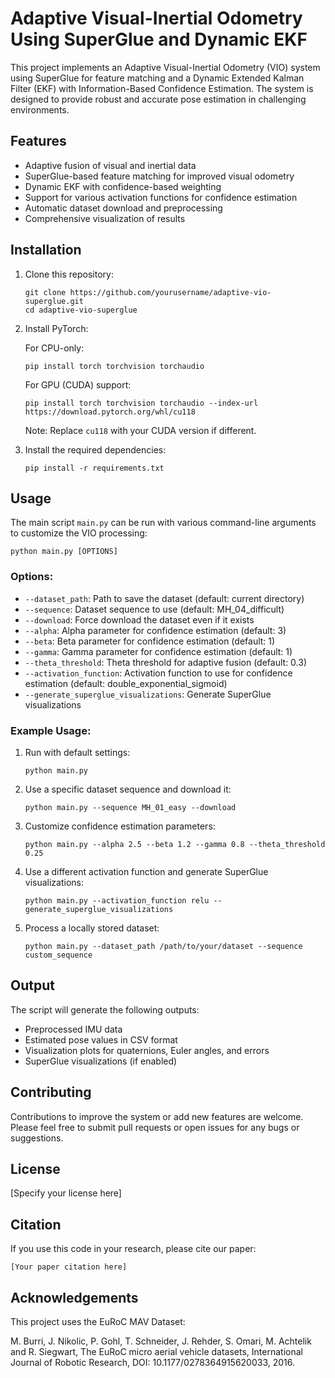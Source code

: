 # Adaptive Visual-Inertial Odometry Using SuperGlue and Dynamic EKF

This project implements an Adaptive Visual-Inertial Odometry (VIO) system using SuperGlue for feature matching and a Dynamic Extended Kalman Filter (EKF) with Information-Based Confidence Estimation. The system is designed to provide robust and accurate pose estimation in challenging environments.

## Features

- Adaptive fusion of visual and inertial data
- SuperGlue-based feature matching for improved visual odometry
- Dynamic EKF with confidence-based weighting
- Support for various activation functions for confidence estimation
- Automatic dataset download and preprocessing
- Comprehensive visualization of results

## Installation

1. Clone this repository:
   ```
   git clone https://github.com/yourusername/adaptive-vio-superglue.git
   cd adaptive-vio-superglue
   ```

2. Install PyTorch:
   
   For CPU-only:
   ```
   pip install torch torchvision torchaudio
   ```
   
   For GPU (CUDA) support:
   ```
   pip install torch torchvision torchaudio --index-url https://download.pytorch.org/whl/cu118
   ```
   Note: Replace `cu118` with your CUDA version if different.

3. Install the required dependencies:
   ```
   pip install -r requirements.txt
   ```

## Usage

The main script `main.py` can be run with various command-line arguments to customize the VIO processing:

```
python main.py [OPTIONS]
```

### Options:

- `--dataset_path`: Path to save the dataset (default: current directory)
- `--sequence`: Dataset sequence to use (default: MH_04_difficult)
- `--download`: Force download the dataset even if it exists
- `--alpha`: Alpha parameter for confidence estimation (default: 3)
- `--beta`: Beta parameter for confidence estimation (default: 1)
- `--gamma`: Gamma parameter for confidence estimation (default: 1)
- `--theta_threshold`: Theta threshold for adaptive fusion (default: 0.3)
- `--activation_function`: Activation function to use for confidence estimation (default: double_exponential_sigmoid)
- `--generate_superglue_visualizations`: Generate SuperGlue visualizations

### Example Usage:

1. Run with default settings:
   ```
   python main.py
   ```

2. Use a specific dataset sequence and download it:
   ```
   python main.py --sequence MH_01_easy --download
   ```

3. Customize confidence estimation parameters:
   ```
   python main.py --alpha 2.5 --beta 1.2 --gamma 0.8 --theta_threshold 0.25
   ```

4. Use a different activation function and generate SuperGlue visualizations:
   ```
   python main.py --activation_function relu --generate_superglue_visualizations
   ```

5. Process a locally stored dataset:
   ```
   python main.py --dataset_path /path/to/your/dataset --sequence custom_sequence
   ```

## Output

The script will generate the following outputs:

- Preprocessed IMU data
- Estimated pose values in CSV format
- Visualization plots for quaternions, Euler angles, and errors
- SuperGlue visualizations (if enabled)

## Contributing

Contributions to improve the system or add new features are welcome. Please feel free to submit pull requests or open issues for any bugs or suggestions.

## License

[Specify your license here]

## Citation

If you use this code in your research, please cite our paper:

```
[Your paper citation here]
```

## Acknowledgements

This project uses the EuRoC MAV Dataset:

M. Burri, J. Nikolic, P. Gohl, T. Schneider, J. Rehder, S. Omari, M. Achtelik and R. Siegwart, The EuRoC micro aerial vehicle datasets, International Journal of Robotic Research, DOI: 10.1177/0278364915620033, 2016.